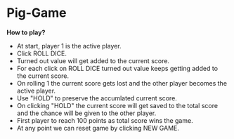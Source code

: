 # Pig-Game
**How to play?**  
* At start, player 1 is the active player.  
* Click ROLL DICE.  
* Turned out value will get added to the current score.  
* For each click on ROLL DICE turned out value keeps getting added to the current score.  
* On rolling 1 the current score gets lost and the other player becomes the active player.  
* Use "HOLD" to preserve the accumlated current score.  
* On clicking "HOLD" the current score will get saved to the total score and the chance will be given to the other player.  
* First player to reach 100 points as total score wins the game.  
* At any point we can reset game by clicking NEW GAME.  
